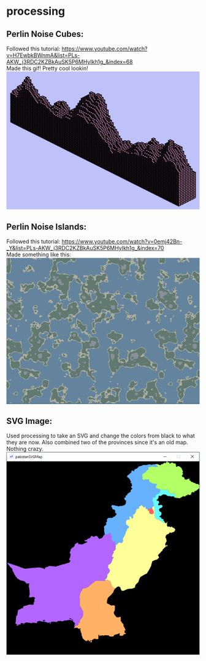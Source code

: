 # processing

## Perlin Noise Cubes:  

Followed this tutorial: https://www.youtube.com/watch?v=H7EwbkBWnmA&list=PLs-AKW_j3RDC2KZBkAuSK5P6MHyIkh1g_&index=68  
Made this gif! Pretty cool lookin!  
![](PerlinNoiseCubes/perlinNoiseCubes.gif)

## Perlin Noise Islands:  

Followed this tutorial: https://www.youtube.com/watch?v=0emj42Bn-_Y&list=PLs-AKW_j3RDC2KZBkAuSK5P6MHyIkh1g_&index=70  
Made something like this:  
![](PerlinNoiseIslands/islands.png)  

## SVG Image:  

Used processing to take an SVG and change the colors from black to what they are now. Also combined two of the provinces since it's an old map. Nothing crazy.  
![](pakistanSVGMap/pakistanColors.PNG)
